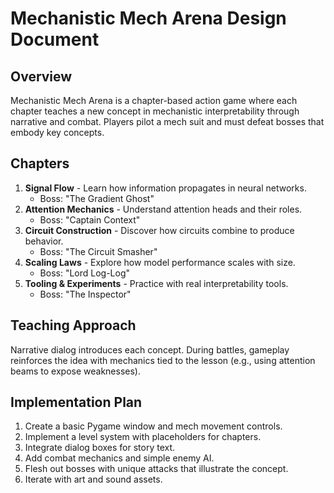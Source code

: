# Mechanistic Mech Arena Design Document

## Overview
Mechanistic Mech Arena is a chapter-based action game where each chapter
teaches a new concept in mechanistic interpretability through narrative and
combat. Players pilot a mech suit and must defeat bosses that embody key
concepts.

## Chapters
1. **Signal Flow** - Learn how information propagates in neural networks.
   - Boss: "The Gradient Ghost"
2. **Attention Mechanics** - Understand attention heads and their roles.
   - Boss: "Captain Context"
3. **Circuit Construction** - Discover how circuits combine to produce
   behavior.
   - Boss: "The Circuit Smasher"
4. **Scaling Laws** - Explore how model performance scales with size.
   - Boss: "Lord Log-Log"
5. **Tooling & Experiments** - Practice with real interpretability tools.
   - Boss: "The Inspector"

## Teaching Approach
Narrative dialog introduces each concept. During battles, gameplay reinforces the
idea with mechanics tied to the lesson (e.g., using attention beams to expose
weaknesses).

## Implementation Plan
1. Create a basic Pygame window and mech movement controls.
2. Implement a level system with placeholders for chapters.
3. Integrate dialog boxes for story text.
4. Add combat mechanics and simple enemy AI.
5. Flesh out bosses with unique attacks that illustrate the concept.
6. Iterate with art and sound assets.
